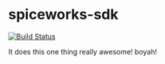 # spiceworks-sdk

[![Build Status](https://secure.travis-ci.org/michaelg/spiceworks-sdk.png?branch=master)](http://travis-ci.org/michaelg/spiceworks-sdk)

It does this one thing really awesome! boyah!
